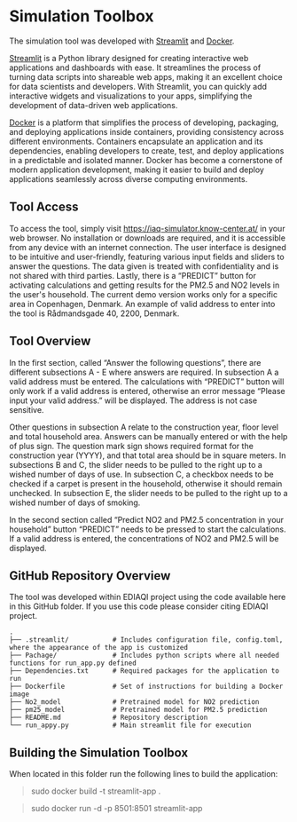 # Simulation Toolbox

The simulation tool was developed with [Streamlit](https://streamlit.io/) and [Docker](https://www.docker.com/).

[Streamlit](https://streamlit.io/) is a Python library designed for creating interactive web applications and dashboards with ease. It streamlines the process of turning data scripts into shareable web apps, making it an excellent choice for data scientists and developers. With Streamlit, you can quickly add interactive widgets and visualizations to your apps, simplifying the development of data-driven web applications.

[Docker](https://www.docker.com/) is a platform that simplifies the process of developing, packaging, and deploying applications inside containers, providing consistency across different environments. Containers encapsulate an application and its dependencies, enabling developers to create, test, and deploy applications in a predictable and isolated manner. Docker has become a cornerstone of modern application development, making it easier to build and deploy applications seamlessly across diverse computing environments.

## Tool Access

To access the tool, simply visit https://iaq-simulator.know-center.at/ in your web browser. No installation or downloads are required, and it is accessible from any device with an internet connection. The user interface is designed to be intuitive and user-friendly, featuring various input fields and sliders to answer the questions. The data given is treated with confidentiality and is not shared with third parties. Lastly, there is a “PREDICT” button for activating calculations and getting results for the PM2.5 and NO2 levels in the user's household. The current demo version works only for a specific area in Copenhagen, Denmark. An example of valid address to enter into the tool is Rådmandsgade 40, 2200, Denmark.

## Tool Overview
 
In the first section, called “Answer the following questions”, there are different subsections A - E where answers are required.
In subsection A a valid address must be entered. The calculations with “PREDICT” button will only work if a valid address is entered, otherwise an error message “Please input your valid address.” will be displayed. The address is not case sensitive.
 
Other questions in subsection A relate to the construction year, floor level and total household area. Answers can be manually entered or with the help of plus sign. The question mark sign shows required format for the construction year (YYYY), and that total area should be in square meters. 
In subsections B and C, the slider needs to be pulled to the right up to a wished number of days of use.
In subsection C, a checkbox needs to be checked if a carpet is present in the household, otherwise it should remain unchecked.
In subsection E, the slider needs to be pulled to the right up to a wished number of days of smoking.

In the second section called “Predict NO2 and PM2.5 concentration in your household” button “PREDICT” needs to be pressed to start the calculations. If a valid address is entered, the concentrations of NO2 and PM2.5 will be displayed.

## GitHub Repository Overview

The tool was developed within EDIAQI project using the code available here in this GitHub folder. If you use this code please consider citing EDIAQI project.

    .
    ├── .streamlit/           # Includes configuration file, config.toml, where the appearance of the app is customized
    ├── Pachage/              # Includes python scripts where all needed functions for run_app.py defined
    ├── Dependencies.txt      # Required packages for the application to run
    ├── Dockerfile            # Set of instructions for building a Docker image
    ├── No2_model             # Pretrained model for NO2 prediction
    ├── pm25_model            # Pretrained model for PM2.5 prediction
    ├── README.md             # Repository description
    └── run_appy.py           # Main streamlit file for execution

## Building the Simulation Toolbox

When located in this folder run the following lines to build the application:

> sudo docker build -t streamlit-app .

> sudo docker run -d -p 8501:8501 streamlit-app

